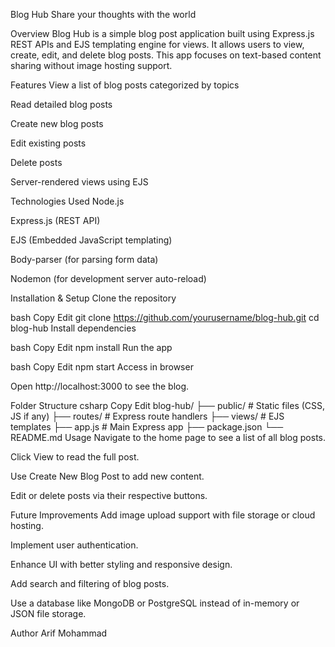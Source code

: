 Blog Hub
Share your thoughts with the world

Overview
Blog Hub is a simple blog post application built using Express.js REST APIs and EJS templating engine for views. It allows users to view, create, edit, and delete blog posts. This app focuses on text-based content sharing without image hosting support.

Features
View a list of blog posts categorized by topics

Read detailed blog posts

Create new blog posts

Edit existing posts

Delete posts

Server-rendered views using EJS

Technologies Used
Node.js

Express.js (REST API)

EJS (Embedded JavaScript templating)

Body-parser (for parsing form data)

Nodemon (for development server auto-reload)

Installation & Setup
Clone the repository

bash
Copy
Edit
git clone https://github.com/yourusername/blog-hub.git
cd blog-hub
Install dependencies

bash
Copy
Edit
npm install
Run the app

bash
Copy
Edit
npm start
Access in browser

Open http://localhost:3000 to see the blog.

Folder Structure
csharp
Copy
Edit
blog-hub/
├── public/          # Static files (CSS, JS if any)
├── routes/          # Express route handlers
├── views/           # EJS templates
├── app.js           # Main Express app
├── package.json
└── README.md
Usage
Navigate to the home page to see a list of all blog posts.

Click View to read the full post.

Use Create New Blog Post to add new content.

Edit or delete posts via their respective buttons.

Future Improvements
Add image upload support with file storage or cloud hosting.

Implement user authentication.

Enhance UI with better styling and responsive design.

Add search and filtering of blog posts.

Use a database like MongoDB or PostgreSQL instead of in-memory or JSON file storage.

Author
Arif Mohammad


